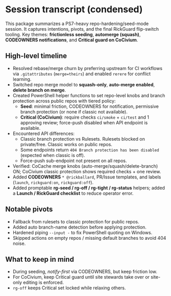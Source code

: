 # Session transcript (condensed)

This package summarizes a PS7-heavy repo-hardening/seed-mode session.
It captures intentions, pivots, and the final RickGuard flip-switch tooling.
Key themes: **frictionless seeding**, **automerge (squash)**, **CODEOWNERS notifications**, and **Critical guard on CoCivium**.

## High-level timeline
- Resolved rebase/merge churn by preferring upstream for CI workflows via `.gitattributes` (`merge=theirs`) and enabled `rerere` for conflict learning.
- Switched repo merge model to **squash-only**, **auto-merge enabled**, **delete branch on merge**.
- Created PowerShell helper functions to set repo-level knobs and branch protection across public repos with tiered policy:
  - **Seed**: minimal friction, CODEOWNERS for notification, permissive branch protection (or none if classic not available).
  - **Critical (CoCivium)**: require checks `ci/smoke` + `ci/test` and 1 approving review; force-push disabled when API endpoint is available.
- Encountered API differences:
  - Classic branch protection vs Rulesets. Rulesets blocked on private/free. Classic works on public repos.
  - Some endpoints return `404 Branch protection has been disabled` (expected when classic is off).
  - Force-push sub-endpoint not present on all repos.
- Verified: CoCache merge knobs (auto-merge/squash/delete-branch) ON; CoCivium classic protection shows required checks + one review.
- Added **CODEOWNERS** `* @rickballard`, PR/Issue templates, and labels (`launch`, `rickguard:on`, `rickguard:off`).
- Added promptable **rg-seed / rg-off / rg-tight / rg-status** helpers; added a **Launch / RickGuard checklist** to reduce operator error.

## Notable pivots
- Fallback from rulesets to classic protection for public repos.
- Added auto branch-name detection before applying protection.
- Hardened piping `--input -` to fix PowerShell quoting on Windows.
- Skipped actions on empty repos / missing default branches to avoid 404 noise.

## What to keep in mind
- During seeding, _notify-first_ via CODEOWNERS, but keep friction low.
- For CoCivium, keep Critical guard until site stewards take over or site-only editing is enforced.
- `rg-off` keeps Critical set locked while relaxing others.
